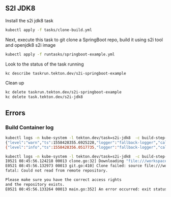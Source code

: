 ## S2I JDK8

Install the s2i jdk8 task

```bash
kubectl apply -f tasks/clone-build.yml
```

Next, execute this task to git clone a SpringBoot repo, build it using s2i tool and openjdk8 s2i image

```bash
kubectl apply -f runtasks/springboot-example.yml
```

Look to the status of the task running
```bash
kc describe taskrun.tekton.dev/s2i-springboot-example 
```

Clean up
```bash
kc delete taskrun.tekton.dev/s2i-springboot-example
kc delete task.tekton.dev/s2i-jdk8
```

## Errors

### Build Container log
```bash
kubectl logs -n kube-system -l tekton.dev/task=s2i-jdk8  -c build-step-git-source-git-repo-nrrml
{"level":"warn","ts":1558428355.6925228,"logger":"fallback-logger","caller":"logging/config.go:65","msg":"Fetch GitHub commit ID from kodata failed: \"ref: refs/heads/master\" is not a valid GitHub commit ID"}
{"level":"info","ts":1558428356.0517735,"logger":"fallback-logger","caller":"git/git.go:105","msg":"Successfully cloned https://github.com/snowdrop/rest-http-example @ master in path /workspace/git-repo"}

kubectl logs -n kube-system -l tekton.dev/task=s2i-jdk8  -c build-step-build                    
I0521 08:45:56.124218 00013 clone.go:32] Downloading "file:///workspace/git-repo" ...
E0521 08:45:56.132973 00013 git.go:410] Clone failed: source file:///workspace/git-repo, target /tmp/s2i874395392/upload/src,  with output fatal: attempt to fetch/clone from a shallow repository
fatal: Could not read from remote repository.

Please make sure you have the correct access rights
and the repository exists.
E0521 08:45:56.133264 00013 main.go:352] An error occurred: exit status 128

```
